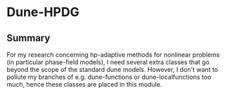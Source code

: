 # Dune-HPDG

## Summary
For my research concerning hp-adaptive methods for nonlinear problems (in particular phase-field models), I need several extra classes that go beyond the scope of the standard dune models. However, I don't want to pollute my branches of e.g. dune-functions or dune-localfunctions too much, hence these classes are placed in this module.

